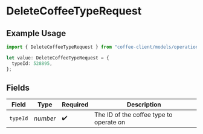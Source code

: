 # DeleteCoffeeTypeRequest

## Example Usage

```typescript
import { DeleteCoffeeTypeRequest } from "coffee-client/models/operations";

let value: DeleteCoffeeTypeRequest = {
  typeId: 528895,
};
```

## Fields

| Field                                   | Type                                    | Required                                | Description                             |
| --------------------------------------- | --------------------------------------- | --------------------------------------- | --------------------------------------- |
| `typeId`                                | *number*                                | :heavy_check_mark:                      | The ID of the coffee type to operate on |